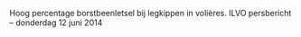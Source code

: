 Hoog percentage borstbeenletsel bij legkippen in volières. ILVO persbericht – donderdag 12 juni 2014
